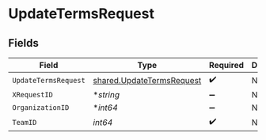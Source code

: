 # UpdateTermsRequest


## Fields

| Field                                                                  | Type                                                                   | Required                                                               | Description                                                            |
| ---------------------------------------------------------------------- | ---------------------------------------------------------------------- | ---------------------------------------------------------------------- | ---------------------------------------------------------------------- |
| `UpdateTermsRequest`                                                   | [shared.UpdateTermsRequest](../../models/shared/updatetermsrequest.md) | :heavy_check_mark:                                                     | N/A                                                                    |
| `XRequestID`                                                           | **string*                                                              | :heavy_minus_sign:                                                     | N/A                                                                    |
| `OrganizationID`                                                       | **int64*                                                               | :heavy_minus_sign:                                                     | N/A                                                                    |
| `TeamID`                                                               | *int64*                                                                | :heavy_check_mark:                                                     | N/A                                                                    |